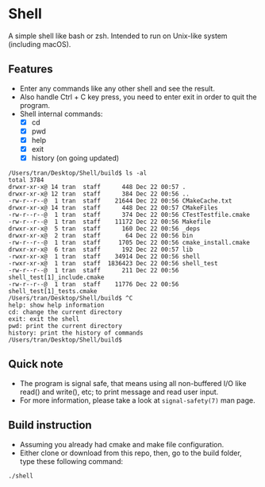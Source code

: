 # Shell

A simple shell like bash or zsh. Intended to run on Unix-like system (including macOS).

## Features

- Enter any commands like any other shell and see the result.
- Also handle Ctrl + C key press, you need to enter exit in order to quit the program.
- Shell internal commands:
    - [x] cd
    - [x] pwd
    - [x] help
    - [x] exit
    - [x] history (on going updated)

```
/Users/tran/Desktop/Shell/build$ ls -al
total 3784
drwxr-xr-x@ 14 tran  staff      448 Dec 22 00:57 .
drwxr-xr-x@ 12 tran  staff      384 Dec 22 00:56 ..
-rw-r--r--@  1 tran  staff    21644 Dec 22 00:56 CMakeCache.txt
drwxr-xr-x@ 14 tran  staff      448 Dec 22 00:57 CMakeFiles
-rw-r--r--@  1 tran  staff      374 Dec 22 00:56 CTestTestfile.cmake
-rw-r--r--@  1 tran  staff    11172 Dec 22 00:56 Makefile
drwxr-xr-x@  5 tran  staff      160 Dec 22 00:56 _deps
drwxr-xr-x@  2 tran  staff       64 Dec 22 00:56 bin
-rw-r--r--@  1 tran  staff     1705 Dec 22 00:56 cmake_install.cmake
drwxr-xr-x@  6 tran  staff      192 Dec 22 00:57 lib
-rwxr-xr-x@  1 tran  staff    34914 Dec 22 00:56 shell
-rwxr-xr-x@  1 tran  staff  1836423 Dec 22 00:56 shell_test
-rw-r--r--@  1 tran  staff      211 Dec 22 00:56 shell_test[1]_include.cmake
-rw-r--r--@  1 tran  staff    11776 Dec 22 00:56 shell_test[1]_tests.cmake
/Users/tran/Desktop/Shell/build$ ^C
help: show help information
cd: change the current directory
exit: exit the shell
pwd: print the current directory
history: print the history of commands
/Users/tran/Desktop/Shell/build$ 
```

## Quick note

- The program is signal safe, that means using all non-buffered I/O like read() and write(), etc; to print message and read user input.
- For more information, please take a look at `signal-safety(7)` man page.

## Build instruction

- Assuming you already had cmake and make file configuration.
- Either clone or download from this repo, then, go to the build folder, type these following command:

`./shell`


